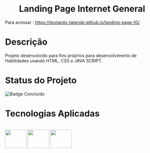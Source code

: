 <p align="center">
<img 
![Logo Ig](https://github.com/Leonardo-Talanski/landing-page-IG/assets/126731524/3afc2b35-0be7-4d8e-885c-1a51ab965b7d)
</p>

<h1 align="center">Landing Page Internet General</h1>

Para acessar : https://leonardo-talanski.github.io/landing-page-IG/

# Descrição

Projeto desenvolvido para fins próprios para desenvolvimento de Habilidades usando HTML, CSS e JAVA SCRIPT.

# Status do Projeto 

![Badge Concluido](http://img.shields.io/static/v1?label=STATUS&message=CONCLUIDO&color=GREEN&style=for-the-badge)

# Tecnologias Aplicadas

<div style="display: inline_block"><br>
  <img align="center" height="60" width="70" src="https://cdn.jsdelivr.net/gh/devicons/devicon/icons/html5/html5-plain-wordmark.svg" />
  <img align="center" height="60" width="70" src="https://cdn.jsdelivr.net/gh/devicons/devicon/icons/css3/css3-plain-wordmark.svg" />  
  <img align="center" height="60" width="70" src="https://cdn.jsdelivr.net/gh/devicons/devicon/icons/javascript/javascript-original.svg" />
